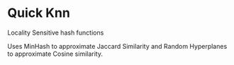 # Quick Knn

Locality Sensitive hash functions

Uses MinHash to approximate Jaccard Similarity and Random Hyperplanes to approximate Cosine similarity.
